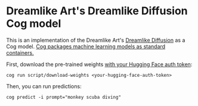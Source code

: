 # Dreamlike Art's Dreamlike Diffusion Cog model


This is an implementation of the Dreamlike Art's [Dreamlike Diffusion](https://huggingface.co/dreamlike-art/dreamlike-diffusion-1.0) as a Cog model. [Cog packages machine learning models as standard containers.](https://github.com/replicate/cog)

First, download the pre-trained weights [with your Hugging Face auth token](https://huggingface.co/settings/tokens):

    cog run script/download-weights <your-hugging-face-auth-token>

Then, you can run predictions:

    cog predict -i prompt="monkey scuba diving"
